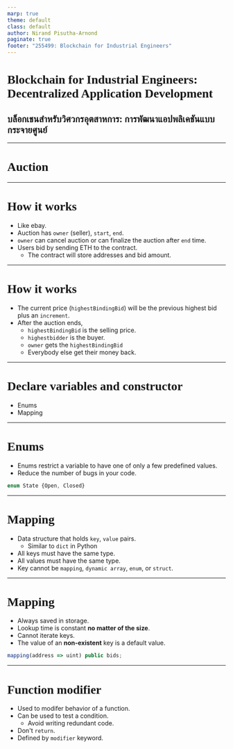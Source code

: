 ```yaml
---
marp: true
theme: default
class: default
author: Nirand Pisutha-Arnond
paginate: true
footer: "255499: Blockchain for Industrial Engineers"
---
```


<style>
@import url('https://fonts.googleapis.com/css2?family=Prompt:ital,wght@0,100;0,300;0,400;0,700;1,100;1,300;1,400;1,700&display=swap');

    :root {
    font-family: Prompt;
    --hl-color: #D57E7E;
}
h1 {
  font-family: Prompt
}
</style>

# Blockchain for Industrial Engineers: Decentralized Application Development

## บล็อกเชนสำหรับวิศวกรอุตสาหการ: การพัฒนาแอปพลิเคชันแบบกระจายศูนย์

---

# Auction

---

# How it works

- Like ebay.
- Auction has `owner` (seller), `start`, `end`.
- `owner` can cancel auction or can finalize the auction after `end` time.
- Users bid by sending ETH to the contract.
  - The contract will store addresses and bid amount.

---

# How it works

- The current price (`highestBindingBid`) will be the previous highest bid plus an `increment`.
- After the auction ends,
  - `highestBindingBid` is the selling price.
  - `highestbidder` is the buyer.
  - `owner` gets the `highestBindingBid`
  - Everybody else get their money back.

---

# Declare variables and constructor

- Enums
- Mapping

---

# Enums

- Enums restrict a variable to have one of only a few predefined values.
- Reduce the number of bugs in your code.

```js
enum State {Open, Closed}
```

---

# Mapping

- Data structure that holds `key`, `value` pairs.
  - Similar to `dict` in Python
- All keys must have the same type.
- All values must have the same type.
- Key cannot be `mapping`, `dynamic array`, `enum`, or `struct`.

---

# Mapping

- Always saved in storage.
- Lookup time is constant **no matter of the size**.
- Cannot iterate keys.
- The value of an **non-existent** key is a default value.

```js
mapping(address => uint) public bids;
```

---

# Function modifier

- Used to modifer behavior of a function.
- Can be used to test a condition.
  - Avoid writing redundant code.
- Don't `return`.
- Defined by `modifier` keyword.
